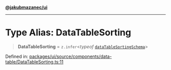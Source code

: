 [**@jakubmazanec/ui**](../README.md)

---

# Type Alias: DataTableSorting

> **DataTableSorting** = `z.infer`\<_typeof_
> [`dataTableSortingSchema`](../variables/dataTableSortingSchema.md)\>

Defined in:
[packages/ui/source/components/data-table/DataTableSorting.ts:11](https://github.com/jakubmazanec/tools/blob/026d472564678641afd0039e9c07d936f221ca46/packages/ui/source/components/data-table/DataTableSorting.ts#L11)
